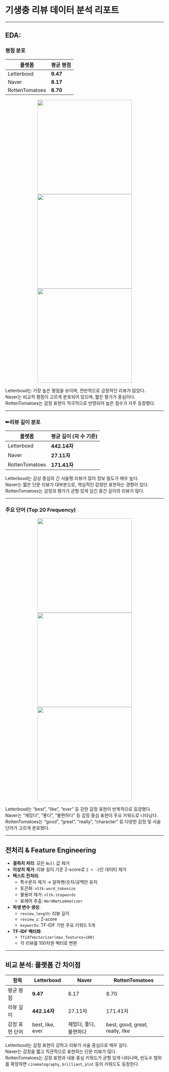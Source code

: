 # 기생충 리뷰 데이터 분석 리포트 

---

## EDA:

### 평점 분포

| 플랫폼        | 평균 평점 |
|---------------|-----------|
| Letterboxd    | **9.47**  |
| Naver         | **8.17**  |
| RottenTomatoes| **8.70**  |

<div align="center">
  <img src="https://github.com/user-attachments/assets/ca770c49-e25d-466a-a2db-36ce51062447" width="300"/>
  <img src="https://github.com/user-attachments/assets/be223f60-3aab-4ab4-8e36-8d92418a4ead" width="300"/>
  <img src="https://github.com/user-attachments/assets/ff517de3-da6d-40ad-ab0f-0cdaae532540" width="300"/>
</div>

Letterboxd는 가장 높은 평점을 보이며, 전반적으로 긍정적인 리뷰가 많았다.  
Naver는 비교적 평점이 고르게 분포되어 있으며, 짧은 평가가 중심이다.  
RottenTomatoes는 감정 표현이 적극적으로 반영되어 높은 점수가 자주 등장했다.

---

### ✏리뷰 길이 분포

| 플랫폼         | 평균 길이 (자 수 기준) |
|----------------|------------------------|
| Letterboxd     | **442.14자**           |
| Naver          | **27.11자**            |
| RottenTomatoes | **171.41자**           |

Letterboxd는 감상 중심의 긴 서술형 리뷰가 많아 정보 밀도가 매우 높다.  
Naver는 짧은 단문 리뷰가 대부분으로, 핵심적인 감정만 표현하는 경향이 있다.  
RottenTomatoes는 감정과 평가가 균형 있게 담긴 중간 길이의 리뷰가 많다.

---

### 주요 단어 (Top 20 Frequency)

<div align="center">
  <img src="https://github.com/user-attachments/assets/cf61ae72-f9cc-4296-b43b-f500ddf88a08" width="300"/>
  <img src="https://github.com/user-attachments/assets/f1e11e44-52ea-488b-a42b-64620e2f29a1" width="300"/>
  <img src="https://github.com/user-attachments/assets/efd4a2d2-d1ce-4676-921b-2b7a92b10d01" width="300"/>
</div>

Letterboxd는 “best”, “like”, “ever” 등 강한 감정 표현이 반복적으로 등장했다.  
Naver는 “재밌다”, “좋다”, “불편하다” 등 감정 중심 표현이 주요 키워드로 나타났다.  
RottenTomatoes는 “good”, “great”, “really”, “character” 등 다양한 감정 및 서술 단어가 고르게 분포했다.

---

## 전처리 & Feature Engineering

- **결측치 처리**: 모든 `Null` 값 제거  
- **이상치 제거**: 리뷰 길이 기준 Z-score로 `Z < -2`인 데이터 제거  
- **텍스트 전처리**:
  - 특수문자 제거 → 알파벳/숫자/공백만 유지
  - 토큰화: `nltk.word_tokenize`
  - 불용어 제거: `nltk.stopwords`
  - 표제어 추출: `WordNetLemmatizer`
- **파생 변수 생성**:
  - `review_length`: 리뷰 길이
  - `review_z`: Z-score
  - `keywords`: TF-IDF 기반 주요 키워드 5개
- **TF-IDF 벡터화**:
  - `TfidfVectorizer(max_features=100)`
  - 각 리뷰를 100차원 벡터로 변환

---

## 비교 분석: 플랫폼 간 차이점

| 항목             | Letterboxd       | Naver              | RottenTomatoes               |
|------------------|------------------|--------------------|------------------------------|
| 평균 평점        | **9.47**         | 8.17               | 8.70                         |
| 리뷰 길이        | **442.14자**      | 27.11자            | 171.41자                     |
| 감정 표현 단어   | best, like, ever | 재밌다, 좋다, 불편하다 | best, good, great, really, like |

Letterboxd는 감정 표현이 강하고 리뷰가 서술 중심으로 매우 길다.  
Naver는 감정을 짧고 직관적으로 표현하는 단문 리뷰가 많다.  
RottenTomatoes는 감정 표현과 내용 중심 키워드가 균형 있게 나타나며, 빈도수 범위를 확장하면 `cinematography`, `brilliant`, `plot` 등의 키워드도 등장한다.

